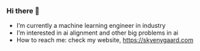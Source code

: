 ### Hi there 👋

- I’m currently a machine learning engineer in industry
- I’m interested in ai alignment and other big problems in ai 
- How to reach me: check my website, https://skyenygaard.com


<!--
**SkyeNygaard/SkyeNygaard** is a ✨ _special_ ✨ repository because its `README.md` (this file) appears on your GitHub profile.

Here are some ideas to get you started:

- 🔭 I’m currently working on ...
- 🌱 I’m currently learning ...
- 👯 I’m looking to collaborate on ...
- 🤔 I’m looking for help with ...
- 💬 Ask me about ...
- 📫 How to reach me: ...
- 😄 Pronouns: ...
- ⚡ Fun fact: ...
-->
